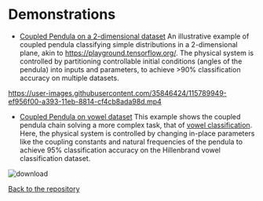 # Demonstrations

- [Coupled Pendula on a 2-dimensional dataset](https://github.com/mcmahon-lab/Physics-Aware-Training/blob/main/examples/Example%201-Coupled%20Pendula%20on%202D%20dataset.ipynb)
  An illustrative example of coupled pendula classifying simple distributions in a 2-dimensional plane, akin to https://playground.tensorflow.org/. The physical system is controlled by partitioning controllable initial conditions (angles of the pendula) into inputs and parameters, to achieve >90% classification accuracy on multiple datasets.
 
https://user-images.githubusercontent.com/35846424/115789949-ef956f00-a393-11eb-8814-cf4cb8ada98d.mp4
 
- [Coupled Pendula on vowel dataset](https://github.com/mcmahon-lab/Physics-Aware-Training/blob/main/examples/Example%202-Coupled%20Pendula%20on%20vowel%20dataset.ipynb) 
  This example shows the coupled pendula chain solving a more complex task, that of [vowel classification](https://homepages.wmich.edu/~hillenbr/voweldata.html). Here, the       physical system is controlled by changing in-place parameters like the coupling constants and natural frequencies of the pendula to achieve 95% classification accuracy on the Hillenbrand vowel classification dataset.
  
 ![download](https://user-images.githubusercontent.com/35846424/115791885-3c2e7980-a397-11eb-9a95-ef1804034fe9.png) 

[Back to the repository](https://github.com/mcmahon-lab/Physics-Aware-Training)